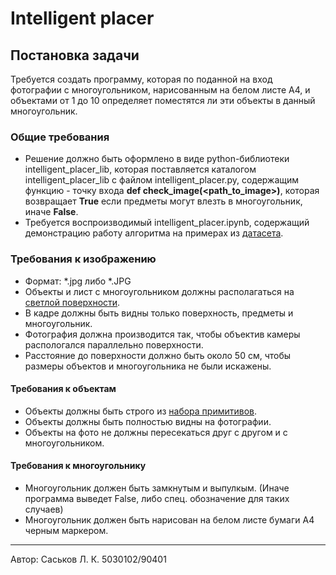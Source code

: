 # Intelligent placer

## Постановка задачи
Требуется создать программу, которая по поданной на вход фотографии с многоугольником, нарисованным на белом листе A4, и объектами от 1 до 10 
определяет поместятся ли эти объекты в данный многоугольник.

### Общие требования
* Решение должно быть оформлено в виде python-библиотеки intelligent_placer_lib, которая поставляется каталогом
intelligent_placer_lib с файлом intelligent_placer.py, содержащим функцию - точку входа
**def check_image(<path_to_image>)**, которая возвращает **True** если предметы могут влезть в многоугольник, иначе **False**. 
* Требуется воспроизводимый intelligent_placer.ipynb, содержащий демонстрацию работу алгоритма на примерах из [датасета](dataset).

### Требования к изображению
* Формат: \*.jpg либо \*.JPG
* Объекты и лист с многоугольником должны располагаться на [светлой поверхности](primitives/surface.jpg).
* В кадре должны быть видны только поверхность, предметы и многоугольник.
* Фотография должна производится так, чтобы объектив камеры распологался параллельно поверхности.
* Расстояние до поверхности должно быть около 50 см, чтобы размеры объектов и многоугольника не были искажены.

#### Требования к объектам
* Объекты должны быть строго из [набора примитивов](primitives).
* Объекты должны быть полностью видны на фотографии.
* Объекты на фото не должны пересекаться друг с другом и с многоугольником.

#### Требования к многоугольнику
* Многоугольник должен быть замкнутым и выпулкым. (Иначе программа выведет False, либо спец. обозначение для таких случаев)
* Многоугольник должен быть нарисован на белом листе бумаги A4 черным маркером.

---
Автор: Саськов Л. К. 5030102/90401
